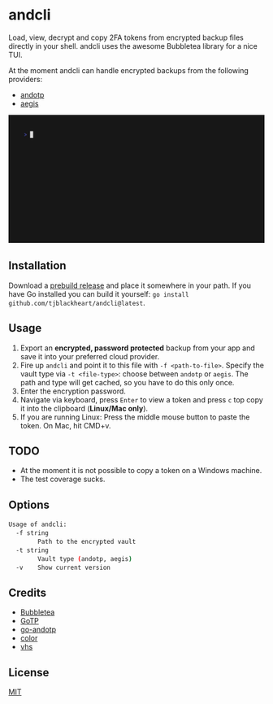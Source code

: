 # andcli

Load, view, decrypt and copy 2FA tokens from encrypted backup files directly in your shell. andcli uses the awesome Bubbletea library for a nice TUI.

At the moment andcli can handle encrypted backups from the following providers:

* [andotp](https://github.com/andOTP/andOTP)
* [aegis](https://getaegis.app)

![Demo](demo.gif "Demo")

## Installation

Download a [prebuild release](https://github.com/tjblackheart/andcli/releases) and place it somewhere in your path. If you have Go installed you can build it yourself: `go install github.com/tjblackheart/andcli@latest`.

## Usage

1. Export an **encrypted, password protected** backup from your app and save it into your preferred cloud provider.
2. Fire up `andcli` and point it to this file with `-f <path-to-file>`. Specify the vault type via `-t <file-type>`: choose between `andotp` or `aegis`. The path and type will get cached, so you have to do this only once.
3. Enter the encryption password.
4. Navigate via keyboard, press `Enter` to view a token and press `c` top copy it into the clipboard (**Linux/Mac only**).
5. If you are running Linux: Press the middle mouse button to paste the token. On Mac, hit CMD+v.

## TODO

* At the moment it is not possible to copy a token on a Windows machine.
* The test coverage sucks.

## Options

```bash
Usage of andcli:
  -f string
        Path to the encrypted vault
  -t string
        Vault type (andotp, aegis)
  -v    Show current version
```

## Credits

* [Bubbletea](https://github.com/charmbracelet/bubbletea)
* [GoTP](https://github.com/xlzd/gotp)
* [go-andotp](https://github.com/grijul/go-andotp)
* [color](https://github.com/fatih/color)
* [vhs](https://github.com/charmbracelet/vhs)

## License

[MIT](LICENSE.md)
